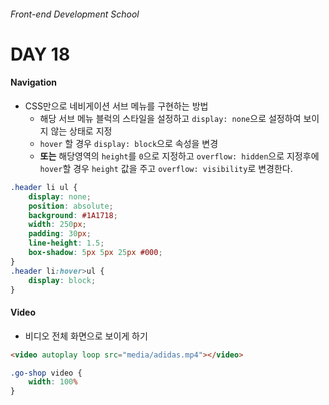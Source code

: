 ###### Front-end Development School

# DAY 18

#### Navigation

* CSS만으로 네비게이션 서브 메뉴를 구현하는 방법
  * 해당 서브 메뉴 블럭의 스타일을 설정하고 `display: none`으로 설정하여 보이지 않는 상태로 지정
  * `hover` 할 경우 `display: block`으로 속성을 변경
  * **또는** 해당영역의 `height`를 `0`으로 지정하고 `overflow: hidden`으로 지정후에 `hover`할 경우 `height` 값을 주고 `overflow: visibility`로 변경한다.

```css
.header li ul {
    display: none;
    position: absolute;
    background: #1A1718;
    width: 250px;
    padding: 30px;
    line-height: 1.5;
    box-shadow: 5px 5px 25px #000;
}
.header li:hover>ul {
    display: block;
}
```


#### Video

* 비디오 전체 화면으로 보이게 하기 
 
```html
<video autoplay loop src="media/adidas.mp4"></video>
```

```css
.go-shop video {
    width: 100%
}
```